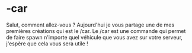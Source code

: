 # -car
Salut, comment allez-vous ? Aujourd'hui je vous partage une de mes premières créations qui est le /car. Le /car est une commande qui permet de faire spawn n'importe quel véhicule que vous avez sur votre serveur, j'espère que cela vous sera utile !
